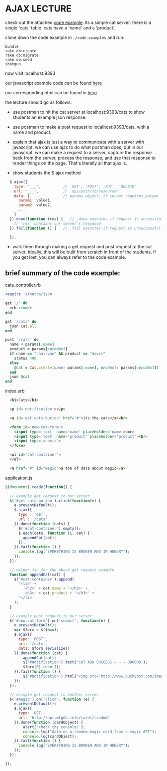 # AJAX LECTURE

check out the attached [code example](./code-examples). its a simple cat server. there is a single 'cats' table. cats have a 'name' and a 'product'. 

clone down the code example in ```./code-examples``` and run:
```
bundle
rake db:create
rake db:migrate
rake db:seed
shotgun
```

now visit localhost:9393

our javascript example code can be found [here](./public/js/application.js)

our corresponding html can be found in [here](./app/views/index.erb)

the lecture should go as follows:
  
- use postman to hit the cat server at localhost:9393/cats to show students an example json response.
- use postman to make a post request to localhost:9393/cats, with a name and product.

- explain that ajax is just a way to communicate with a server with javascript. we can use ajax to do what postman does, but in our javascript. we  can make a request to a server, capture the response back from the server, process the response, and use that response to render things on the page. That's literally all that ajax is.

- show students the $.ajax method
```javascript
  $.ajax({
    type: '___',          // 'GET', 'POST', 'PUT', 'DELETE'
    url: '___',           // 'api/path/to/resource'
    data: {               // params object, if server requires params
      param1: value1,     
      param2: value2, 
      ...
    } 
  }).done(function (res) {   // .done executes if request is successful
    // 'res' contains our server's response
  }).fail(function () {   // .fail executes if request is unsuccessful

  });
```
- walk them through making a get request and post request to the cat server. Ideally, this will be built from scratch in front of the students. If you get lost, you can always refer to the code example.

## brief summary of the code example:

cats_controller.rb
```ruby
require 'sinatra/json'

get '/' do
  erb :index
end

get '/cats' do
  json Cat.all
end

post '/cats' do
  name = params[:name]
  product = params[:product]
  if name == "chairvan" && product == "davis" 
    status 400
  else
    @cat = Cat.create(name: params[:name], product: params[:product])
  end
  json @cat
end
```

index.erb
```html
  <h1>Cats</h1>

  <p id='notification'></p>

  <a id='get-cats-button' href='#'>its the cats</a><br>

  <form id='new-cat-form'>
    <input type='text' name='name' placeholder='name'><br>
    <input type='text' name='product' placeholder='product'><br>
    <input type='submit'>
  </form>

  <ul id='cat-container'>
  </ul>

  <a href="#" id="magic">a ton of data about magic</a>
```

application.js
```javascript
$(document).ready(function() {

  // example get request to our server
  $('#get-cats-button').click(function(e) {
    e.preventDefault();
    $.ajax({
      type : 'GET',
      url : '/cats'
    }).done(function (cats) {
      $('#cat-container').empty();
      $.each(cats, function (i, cat) {
        appendCat(cat);
      });
    }).fail(function () {
      console.log("EVERYTHING IS BROKEN AND IM HUNGRY");
    });
  });

  // helper fxn for the above get request example
  function appendCat(cat) {
    $('#cat-container').append(
      '<li>' +
        '<h2>' + cat.name + '</h2>' +
        '<h3>' + cat.product + '</h3>' +
      '</li>'
    );
  }

  // example post request to our server
  $('#new-cat-form').on('submit', function(e) {
    e.preventDefault();
    var $form = $(this);
    $.ajax({
      type: 'POST',
      url: '/cats',
      data: $form.serialize()
    }).done(function (cat) {
        appendCat(cat);
        $('#notification').text('CAT ADD SUCCESS ~ ~ ~ OOOOOO');
        $form[0].reset();
    }).fail(function () {
        $('#notification').html("<img src='http://www.buckybox.com/images/team-joshua-63101086.jpg'> BAD REQUEST");
    });
  });

  // example get request to another server
  $('#magic').on('click', function (e) {
    e.preventDefault();
    $.ajax({
      type: 'GET',
      url: 'http://api.mtgdb.info/cards/random'
    }).done(function (cardObject) {
        alert('check the console!');
        console.log("data on a random magic card from a magic API");
        console.log(cardObject);
    }).fail(function () {
      console.log("EVERYTHING IS BROKEN AND IM HUNGRY");
    });
  });

});
```

